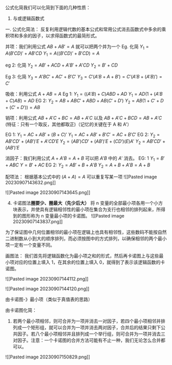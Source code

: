 公式化简我们可以化简到下面的几种性质：
1. 与或逻辑函数式

一. 公式化简法：
反复利用逻辑代数的基本公式和常用公式消去函数式中多余的乘积项和多余的因子，以求得函数式的最简形式。

并项：我们利用公式 $AB+AB'=A$ 就可以把两个并为一个
Eg. 化简 $Y_{1}=A(B'CD)'+AB'CD$
$Y_{1}=A((B'CD)'+B'CD)=A$

eg 2: 化简 $Y_{2}=AB'+ACD+A'B'+A'CD$
$Y_{2}=B'+CD$

Eg 3: 化简 $Y_{3}=A'BC'+AC'+B'C'$
$Y_{3}=C'(A'B+A+B')=C'(A'B+(A'B)')=C'$

吸收：利用公式 $A+AB=A$ 
Eg 1: $Y_{1}=((A'B)+C)ABD+AD$
$Y_{1}=AD(1+(A'B+C)AB)=AD$
EG 2: $Y_{2}=AB+ABC'+ABD+AB(C'+D')$
$Y_{2}=AB(1+C'+D+(C'+D'))=AB$

销项：利用公式 $AB+A'C+BC=AB+A'C$ 以及 $AB+A'C+BCD=AB+A'C$ (特征：只有一个取反，其他都取正)（记忆的关键在于 A 和 A'）

EG 1: $Y_{1}=AC+AB'+(B+C)'$
$Y_{1}=AC+AB'+B'C'=AC+B'C'$
EG 2: $Y_{2}=AB'CD'+(AB')'E+A'CD'E$
$Y_{2}=(AB')CD'+(AB')'E+(CD')(E)A'$
$Y_{2}=AB'CD'+(AB')'E$

消因子：我们利用公式 $A+A'B=A+B$ 可以把 $A'B$ 中的 $A'$ 消去。
EG: 1 $Y_{1}=B'+ABC$
$Y=B'+AC$
EG 2: $Y_{2}=AB'+B+A'B$
$Y_{2}=A+B+A'B=A+B$

配项法：
根据基本公式中的 $(A+A)=A$ 可以重复写某一项
![[Pasted image 20230907143632.png]]

![[Pasted image 20230907143645.png]]

4. 卡诺图法**圈要少、圈最大（先少后大）**
将 n 变量的全部最小项各用一个小方块表示，并使具有逻辑相邻性的最小项在集合为支行也相邻的排列起来，所得到的图形称为 n 变量最小项的卡诺图。
![[Pasted image 20230907143837.png]]


为了保证图中几何位置相邻的最小项在逻辑上也具有相邻性，这些数码不能按自然二进制数从小到大的顺序排列，而必须按图中的方式排列，以确保相邻的两个最小项一定有一个变量不同。

画图法：
我们首先将逻辑函数化为最小项之和的形式，然后再卡诺图上与这些最小项对应的位置上填入 1，在其余的位置上填入 0，就得到了表示该逻辑函数的卡诺图。

![[Pasted image 20230907144112.png]]

![[Pasted image 20230907144120.png]]

由卡诺图-》最小项（类似于真值表的思路）

由卡诺图化简：
1. 若两个最小项相邻，则可合并为一项并消去一对因子，若四个最小项相邻并排列成一个矩形组，就可以合并为一项并消去两对因子，合并后的结果只剩下公共因子。若八个最小项相邻并且排列成一个举行组，则可合并为一项并消去三对因子。注意：一个卡诺图的合并方法可能有不止一种，我们无论怎么合并都可以。

![[Pasted image 20230907150829.png]]
